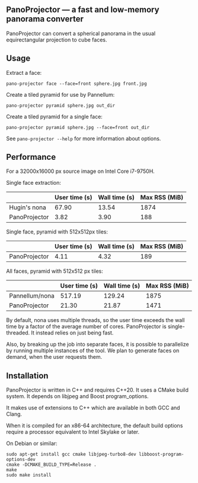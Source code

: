 ## PanoProjector — a fast and low-memory panorama converter

PanoProjector can convert a spherical panorama in the usual equirectangular
projection to cube faces.

## Usage

Extract a face:

```
pano-projector face --face=front sphere.jpg front.jpg
```

Create a tiled pyramid for use by Pannellum:

```
pano-projector pyramid sphere.jpg out_dir
```

Create a tiled pyramid for a single face:

```
pano-projector pyramid sphere.jpg --face=front out_dir
```

See `pano-projector --help` for more information about options.

## Performance

For a 32000x16000 px source image on Intel Core i7-9750H.

Single face extraction:

|                  | User time (s) | Wall time (s) | Max RSS (MiB) |
|------------------|---------------|---------------|---------------|
| Hugin's nona     | 67.90         | 13.54         | 1874          |
| PanoProjector    | 3.82          | 3.90          | 188           |

Single face, pyramid with 512x512px tiles:

|                  | User time (s) | Wall time (s) | Max RSS (MiB) |
|------------------|---------------|---------------|---------------|
| PanoProjector    | 4.11          | 4.32          | 189           |

All faces, pyramid with 512x512 px tiles:

|                  | User time (s) | Wall time (s) | Max RSS (MiB) |
|------------------|---------------|---------------|---------------|
| Pannellum/nona   | 517.19        | 129.24        | 1875          |
| PanoProjector    | 21.30         | 21.87         | 1471          |

By default, nona uses multiple threads, so the user time exceeds the wall time
by a factor of the average number of cores. PanoProjector is single-threaded.
It instead relies on just being fast.

Also, by breaking up the job into separate faces, it is possible to parallelize
by running multiple instances of the tool. We plan to generate faces on demand,
when the user requests them.

## Installation

PanoProjector is written in C++ and requires C++20. It uses a CMake build
system. It depends on libjpeg and Boost program_options.

It makes use of extensions to C++ which are available in both GCC and Clang.

When it is compiled for an x86-64 architecture, the default build options
require a processor equivalent to Intel Skylake or later.

On Debian or similar:

```
sudo apt-get install gcc cmake libjpeg-turbo8-dev libboost-program-options-dev
cmake -DCMAKE_BUILD_TYPE=Release .
make
sudo make install
```
